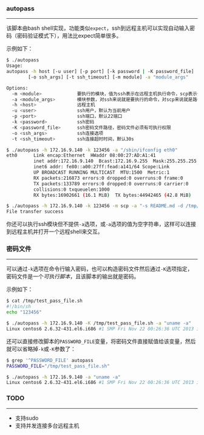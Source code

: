 ### autopass
------------
该脚本由bash shell实现，功能类似`expect`，ssh到远程主机可以实现自动输入密码（密码验证模式下），用法比expect简单很多。

示例如下：
```bash
$ ./autopass 
Usage: 
autopass -h host [-u user] [-p port] [-k password | -K password_file]
        [-o ssh_args] [-t ssh_timeout] [-m module] -a "module_args"

Options:
  -m <module>             要执行的模块，值为ssh表示在远程主机执行命令，scp表示传输文件，默认为ssh
  -a <module_args>        模块参数，对ssh来说就是要执行的命令，对scp来说就是路径
  -h <host>               远程主机
  -u <user>               ssh用户，默认为当前用户
  -p <port>               ssh端口，默认22端口
  -k <password>           ssh密码
  -K <password_file>      ssh密码文件路径，密码文件必须有可执行权限
  -o <ssh_args>           ssh连接选项
  -t <ssh_timeout>        ssh连接超时时间，默认30s

$ ./autopass -h 172.16.9.140 -k 123456 -a "/sbin/ifconfig eth0"             #执行命令
eth0      Link encap:Ethernet  HWaddr 08:00:27:AD:A1:41  
          inet addr:172.16.9.140  Bcast:172.16.9.255  Mask:255.255.255.0
          inet6 addr: fe80::a00:27ff:fead:a141/64 Scope:Link
          UP BROADCAST RUNNING MULTICAST  MTU:1500  Metric:1
          RX packets:216873 errors:0 dropped:0 overruns:0 frame:0
          TX packets:133789 errors:0 dropped:0 overruns:0 carrier:0
          collisions:0 txqueuelen:1000 
          RX bytes:16902661 (16.1 MiB)  TX bytes:44942465 (42.8 MiB)

$ ./autopass -h 172.16.9.140 -k 123456 -m scp -a "-s README.md -d /tmp/"     #传输文件，-s和-d是传递给scp模块的参数，-s是源路径，-d是目的路径
File transfer success
```
你还可以执行ssh模块但不提供`-a`选项，或`-a`选项的值为空字符串，这样可以连接到远程主机并打开一个远程shell来交互。
  

### 密码文件
------------
可以通过`-k`选项在命令行输入密码，也可以构造密码文件然后通过`-K`选项指定，密码文件是一个*可执行脚本*，且该脚本的输出就是密码。

示例如下：
```bash
$ cat /tmp/test_pass_file.sh 
#!/bin/sh
echo "123456"

$ ./autopass -h 172.16.9.140 -K /tmp/test_pass_file.sh -a "uname -a"
Linux centos6 2.6.32-431.el6.i686 #1 SMP Fri Nov 22 00:26:36 UTC 2013 i686 i686 i386 GNU/Linux
```
还可以直接修改脚本的`PASSWORD_FILE`变量，将密码文件直接赋值给该变量，然后就可以省略掉`-k`或`-K`参数了：
```bash
$ grep '^PASSWORD_FILE' autopass 
PASSWORD_FILE="/tmp/test_pass_file.sh"

$ ./autopass -h 172.16.9.140 -a "uname -a"
Linux centos6 2.6.32-431.el6.i686 #1 SMP Fri Nov 22 00:26:36 UTC 2013 i686 i686 i386 GNU/Linux
```
  

### TODO
------------
* 支持sudo
* 支持并发连接多台远程主机
